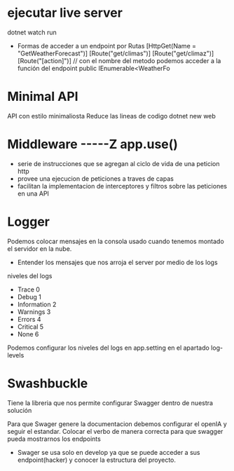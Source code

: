 # ejecutar live server
dotnet watch run

- Formas de acceder a un endpoint por Rutas
[HttpGet(Name = "GetWeatherForecast")]
[Route("get/climas")]
[Route("get/climaz")]
[Route("[action]")]  // con el nombre del metodo podemos acceder a la función del endpoint 
public IEnumerable<WeatherFo

# Minimal API
API con estilo minimaliosta
Reduce las lineas de codigo
dotnet new web

# Middleware   -----Z app.use()
- serie de instrucciones que se agregan al ciclo de vida de una peticion http
- provee una ejecucion de peticiones a traves de capas
- facilitan la implementacion de interceptores y filtros sobre las peticiones en una API

# Logger 
Podemos colocar mensajes en la consola
usado cuando tenemos montado el servidor en la nube.
- Entender los mensajes que nos arroja el server por medio de los logs

niveles del logs
- Trace 0
- Debug 1
- Information 2
- Warnings 3
- Errors 4
- Critical 5
- None 6

Podemos configurar los niveles del logs en app.setting en el apartado log-levels


# Swashbuckle
Tiene la libreria que nos permite configurar Swagger dentro de nuestra solución

Para que Swager genere la documentacion debemos configurar el openIA y seguir el estandar.
Colocar el verbo de manera correcta para que swagger pueda mostrarnos los endpoints
- Swager se usa solo en develop ya que se puede acceder a sus endpoint(hacker) y conocer la estructura del proyecto.